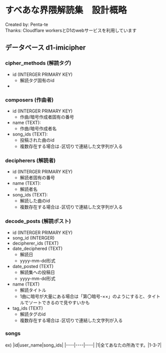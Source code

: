 # すべあな界隈解読集　設計概略
Created by: Penta-te  
Thanks: Cloudflare workersとD1のwebサービスを利用しています

## データベース d1-imicipher
### cipher_methods (解読タグ)
* id (INTERGER PRIMARY KEY)
    * 解読タグ固有のid
* 
### composers (作曲者)
* id (INTERGER PRIMARY KEY) 
    * 作曲/暗号作成者固有の番号
* name (TEXT):
    * 作曲/暗号作成者名
* song_ids (TEXT):
    * 投稿された曲のid
    * 複数存在する場合は```-```区切りで連結した文字列が入る

### decipherers (解読者)
* id (INTERGER PRIMARY KEY) 
    * 解読者固有の番号
* name (TEXT):
    * 解読者名
* song_ids (TEXT):
    * 解読した曲のid
    * 複数存在する場合は```-```区切りで連結した文字列が入る

### decode_posts (解読ポスト)
* id (INTERGER PRIMARY KEY)
* song_id (INTERGER)
* decipherer_ids (TEXT)
* date_deciphered (TEXT)
    * 解読日
    * yyyy-mm-dd形式
* date_posted (TEXT)
    * 解読集への投稿日
    * yyyy-mm-dd形式
* name (TEXT)
    * 解読タイトル
    * 1曲に暗号が大量にある場合は「第〇暗号-××」のようにすると、タイトルでソートできるので見やすいかも
* tag_ids (TEXT)
    * 解読タグのid
    * 複数存在する場合は```-```区切りで連結した文字列が入る

### songs


ex)
|id|user_name|song_ids|
|----|----|----|
|1|全てあなたの所為です。|1-3-7|
